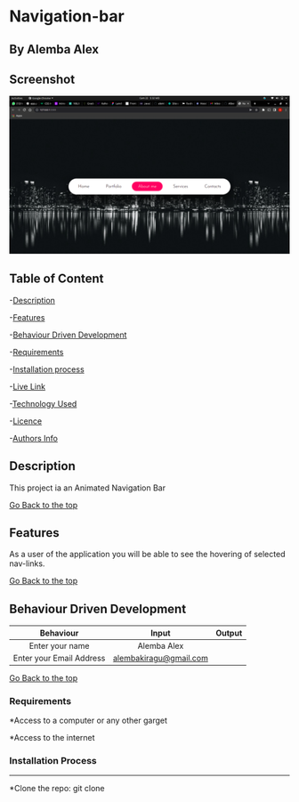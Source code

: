 # Navigation-bar

## By Alemba Alex

## Screenshot
![image](./images/Screenshot%20from%202022-05-22%2005-32-17.png)

## Table of Content

-[Description](#description)

-[Features](#features)

-[Behaviour Driven Development](#Behaviour-Driven-Development)

-[Requirements](#requirements)

-[Installation process](#installation-process)

-[Live Link](#Live-Link)

-[Technology Used](#technology-Used)

-[Licence](#licence)

-[Authors Info](#Authors-info)

## Description

<p>This project ia an Animated Navigation Bar</p>

[Go Back to the top](#Navigation-bar)

## Features

As a user of the application you will be able to see the hovering of selected nav-links.

[Go Back to the top](#Navigation-bar)

## Behaviour Driven Development

|Behaviour |Input   |Output
|:---------:|:-------:|:-------:|
|Enter your name | Alemba Alex |    |
|Enter your Email Address |alembakiragu@gmail.com |    |

[Go Back to the top](#Navigation-bar)

### Requirements

*Access to a computer or any other garget

*Access to the internet

### Installation Process

****

*Clone the repo: git clone
